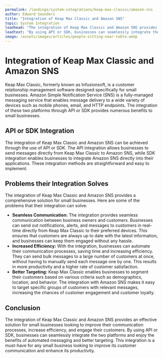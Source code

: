 ```yaml
---
permalink: /landings/system-integrations/keap-max-classic/amazon-sns
author: Edward Saunders
title: "Integration of Keap Max Classic and Amazon SNS"
topic: System Integration
leadhead: "The integration of Keap Max Classic and Amazon SNS provides an effective solution for small businesses looking to improve their communication processes, increase efficiency, and engage their customers"
leadtext: "By using API or SDK, businesses can seamlessly integrate the two platforms and enjoy the benefits of automated messaging and better targeting. This integration is a must-have for any small business looking to improve its customer communication and enhance its productivity."
image: /assets/images/articles/people-sitting-near-table.webp
---
```

<div class="arttext">	<h1>Integration of Keap Max Classic and Amazon SNS</h1>
	<p>Keap Max Classic, formerly known as Infusionsoft, is a customer relationship management software designed specifically for small businesses. Amazon Simple Notification Service (SNS) is a fully-managed messaging service that enables message delivery to a wide variety of devices such as mobile phones, email, and HTTP endpoints. The integration of these two platforms through API or SDK provides numerous benefits to small businesses.</p>
	<h2>API or SDK Integration</h2>
	<p>The integration of Keap Max Classic and Amazon SNS can be achieved through the use of API or SDK. The API integration allows businesses to send messages directly from Keap Max Classic to Amazon SNS, while SDK integration enables businesses to integrate Amazon SNS directly into their applications. These integration methods are straightforward and easy to implement.</p>
	<h2>Problems their Integration Solves</h2>
	<p>The integration of Keap Max Classic and Amazon SNS provides a comprehensive solution for small businesses. Here are some of the problems that their integration can solve:</p>
	<ul>
		<li><strong>Seamless Communication:</strong> The integration provides seamless communication between business owners and customers. Businesses can send out notifications, alerts, and messages to customers in real-time directly from Keap Max Classic to their preferred devices. This ensures that customers are always up to date with the latest information, and businesses can keep them engaged without any hassle.</li>
		<li><strong>Increased Efficiency:</strong> With the integration, businesses can automate their communication processes, saving time and increasing efficiency. They can send bulk messages to a large number of customers at once, without having to manually send each message one by one. This results in more productivity and a higher rate of customer satisfaction.</li>
		<li><strong>Better Targeting:</strong> Keap Max Classic enables businesses to segment their customers based on various criteria such as demographics, location, and behavior. The integration with Amazon SNS makes it easy to target specific groups of customers with relevant messages, increasing the chances of customer engagement and customer loyalty.</li>
	</ul>
	<h2>Conclusion</h2>
	<p>The integration of Keap Max Classic and Amazon SNS provides an effective solution for small businesses looking to improve their communication processes, increase efficiency, and engage their customers. By using API or SDK, businesses can seamlessly integrate the two platforms and enjoy the benefits of automated messaging and better targeting. This integration is a must-have for any small business looking to improve its customer communication and enhance its productivity.</p>
</div>